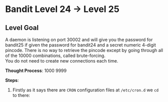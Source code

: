 
# Bandit Level 24 → Level 25

## Level Goal

A daemon is listening on port 30002 and will give you the password for bandit25 if given the password for bandit24 and a secret numeric 4-digit pincode. There is no way to retrieve the pincode except by going through all of the 10000 combinations, called brute-forcing.  
You do not need to create new connections each time.


**Thought Process**:
1000
9999


**Steps**:

1. Firstly as it says there are `CRON` configuration files at `/etc/cron.d` we `cd` to there: